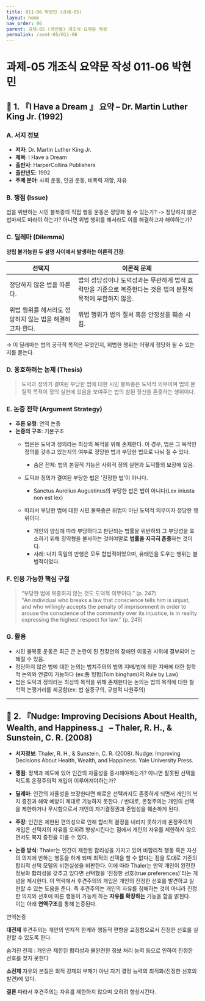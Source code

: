 ```yaml
---
title: 011-06 박현민 (과제-05)
layout: home
nav_order: 06
parent: 과제-05 (개인별) 개조식 요약문 작성
permalink: /asmt-05/011-06
---
```


# 과제-05 개조식 요약문 작성 011-06 박현민 

## 📘 1. 『I Have a Dream 』 요약 – Dr. Martin Luther King Jr. (1992)

### A. 서지 정보  
- **저자**: Dr. Martin Luther King Jr.
- **제목**: I Have a Dream  
- **출판사**: HarperCollins Publishers
- **출판년도**: 1992  
- **주제 분야**: 사회 운동, 인권 운동, 비폭력 저항, 자유


### B. 쟁점 (Issue)  
법을 위반하는 시민 불복종의 직접 행동 운동은 정당화 될 수 있는가? 
-> 정당하지 않은 법마저도 따라야 하는가? 아니면 위법 행위를 해서라도 이를 해결하고자 해야하는가? 


### C. 딜레마 (Dilemma)  
**양립 불가능한 두 설명 사이에서 발생하는 이론적 긴장**:

| 선택지 | 이론적 문제 |
|--------|-------------|
| 정당하지 않은 법을 따른다. | 법의 정당성이나 도덕성과는 무관하게 법적 효력만을 기준으로 복종한다는 것은 법의 본질적 목적에 부합하지 않음. |
| 위법 행위를 해서라도 정당하지 않는 법을 해결하고자 한다.  | 위법 행위가 법의 질서 혹은 안정성을 훼손 시킴.|

→  이 딜레마는 법의 궁극적 목적은 무엇인지, 위법한 행위는 어떻게 정당화 될 수 있는지를 묻는다.



### D. 옹호하려는 논제 (Thesis)  
>  도덕과 정의가 결여된 부당한 법에 대한 시민 불복종은 도덕적 의무이며 법의 본질적 목적이 정의 실현에 있음을 보여주는 법의 참된 정신을 존중하는 행위이다. 

### E. 논증 전략 (Argument Strategy)  
- **추론 유형**: 연역 논증  
- **논증의 구조**:
  기본구조
  - 법은은 도덕과 정의라는 최상의 목적을 위해 존재한다. 이 경우, 법은 그 목적인 정의를 갖추고 있는지의 여부로 정당한 법과 부당한 법으로 나눠 질 수 있다. 
      -   숨은 전제: 법의 본질적 기능은 사회적 정의 실현과 도덕률의 보장에 있음.

  - 도덕과 정의가 결여된 부당한 법은 '진정한 법'이 아니다. 
      -   Sanctus Aurelius Augustinus의 부당한 법은 법이 아니다(Lex iniusta non est lex)

  - 따라서 부당한 법에 대한 시민 불복종은 위법이 아닌 도덕적 의무이자 정당한 행위이다. 
      - 개인의 양심에 따라 부당하다고 판단되는 법률을 위반하되 그 부당성을 호소하기 위해 징역형을 불사하는 것이야말로 **법률을 지극히 존중**하는 것이다.
      - 사례: 나치 독일의 만행은 모두 합법적이었으며, 유태인을 도우는 행위는 불법적이었다.


### F. 인용 가능한 핵심 구절
> “부당한 법에 복종하지 않는 것도 도덕적 의무이다.” (p. 247)  
> “An individual who breaks a law that conscience tells him is unjust, and who willingly accepts the penalty of imprisonment in order to arouse the conscience of the community over its injustice, is in reality expressing the highest respect for law.” (p. 249)


### G. 활용
- 시민 불복종 운동은 최근 큰 논란이 된 전장연의 장애인 이동권 시위에 결부되어 논해질 수 있음. 
- 정당하지 않은 법에 대한 논의는 법치주의의 법의 지배/법에 의한 지배에 대한 철학적 논의와 연결이 가능하다 (ex:톰 빙험(Tom bingham)의 Rule by Law)
- 법은 도덕과 정의라는 최상의 목적을 위해 존재한다는 논의는 법의 목적에 대한 철학적 논쟁거리를 제공함(ex: 법 실증구의, 규범적 다원주의)

---

## 📘 2. 『Nudge: Improving Decisions About Health, Wealth, and Happiness.』 – Thaler, R. H., & Sunstein, C. R. (2008)

- **서지정보**: Thaler, R. H., & Sunstein, C. R. (2008). Nudge: Improving Decisions About Health, Wealth, and Happiness. Yale University Press.

- **쟁점**: 정책과 제도에 있어 인간의 자율성을 중시해야하는가? 아니면 잘못된 선택을 막도록 온정주의적 개입이 이루어져야하는가? 
- **딜레마**: 인간의 자율성을 보장한다면 해로운 선택까지도 존중하게 되면서 개인의 복지 증진과 해악 예방이 제대로 기능하지 못한다.  / 반대로, 온정주의는 개인의 선택을 제한하거나 무시함으로서 개인의 자기결정권과 존엄성을 훼손하게 된다. 
- **주장**: 인간은 제한된 편의성으로 인해 합리적 결정을 내리지 못하기에 온정주의적 개입은 선택지의 자유를 오히려 향상시킨다는 점에서 개인의 자유를 제한하지 않으면서도 복지 증진을 이룰 수 있다.
- **논증 방식**:
 Thaler는 인간이 제한된 합리성을 가지고 있어 비합리적 행동 혹은 자신의 의지에 반하는 행동을 하게 되며 최적의 선택을 할 수 없다는 점을 토대로 기존의 합리적 선택 모델의 비현실성을 비판한다. 이에 따라 Thaler는 만약 개인이 완전한 정보와 합리성을 갖추고 있다면 선택했을 '진정한 선호(true preferences)'라는 개념을 제시한다. 이 맥락에서 후견주의의 개입은 개인의 진정한 선호를 발견하고 실현할 수 있는 도움을 준다. 즉 후견주의는 개인의 자유를 침해하는  것이 아니라 진정한 의지와 선호에 따른 행동이 가능케 하는 **자유를 확장하는** 기능을 함을 밝힌다.  
 이는 아래 **연역구조**를 통해 논증된다.

연역논증 

**대전제** 
후견주의는 개인의 인지적 한계와 행동적 편향을 교정함으로서 진정한 선호를 실현할 수 있도록 한다. 

숨겨진 전제 : 개인은 제한된 합리성과 불완전한 정보 처리 능력 등으로 인하여 진정한 선호를 찾지 못한다

**소전제**
자유의 본질은 외적 강제의 부재가 아닌 자기 결정 능력의 최적화(진정한 선호의 발견)에 있다. 

**결론**
따라서 후견주의는 자유를 제한하지 않으며 오히려 향상시킨다. 

 

 

